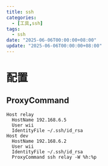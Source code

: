 ```yaml
---
title: ssh
categories: 
  - [工具,ssh]
tags:
  - ssh
date: "2025-06-06T00:00:00+08:00"
update: "2025-06-06T00:00:00+08:00"
---
```


# 配置

## ProxyCommand

```shell
Host relay
  HostName 192.168.6.5
  User wii
  IdentityFile ~/.ssh/id_rsa
Host dev
  HostName 192.168.6.2
  User wii
  IdentityFile ~/.ssh/id_rsa
  ProxyCommand ssh relay -W %h:%p
```

